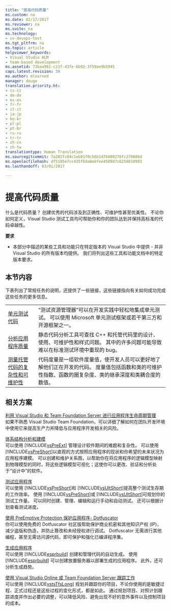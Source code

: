 ```yaml
---
title: "提高代码质量"
ms.custom: na
ms.date: 02/17/2017
ms.reviewer: na
ms.suite: na
ms.technology:
- vs-devops-test
ms.tgt_pltfrm: na
ms.topic: article
helpviewer_keywords:
- Visual Studio ALM
- team-based development
ms.assetid: 73baa961-c21f-43fe-bb92-3f59ae9b5945
caps.latest.revision: 39
ms.author: mlearned
manager: douge
translation.priority.ht:
- cs-cz
- de-de
- es-es
- fr-fr
- it-it
- ja-jp
- ko-kr
- pl-pl
- pt-br
- ru-ru
- tr-tr
- zh-cn
- zh-tw
translationtype: Human Translation
ms.sourcegitcommit: 7a282fc04c1eb01f0c56b1d76880276fc270686d
ms.openlocfilehash: df5195e7cc435f6da8ebfee4589d7c6258018993
ms.lasthandoff: 03/01/2017

---
```

# <a name="improve-code-quality"></a>提高代码质量
什么是代码质量？ 创建优秀的代码涉及到正确性、可维护性甚至优美性。 不论你如何定义，Visual Studio 测试工具均可帮助你和你的团队达到并保持高标准的代码卓越性。  
  
 **要求**  
  
-   本部分中描述的某些工具和功能只在特定版本的 Visual Studio 中提供 - 并非 Visual Studio 的所有版本均提供。 我们将列出这些工具和功能文档中的特定版本要求。  
  
## <a name="in-this-section"></a>本节内容  
 下表列出了常规任务的说明，还提供了一些链接，这些链接指向有关如何成功完成这些任务的更多信息。  
  
|||  
|-|-|  
|[单元测试代码](../test/unit-test-your-code.md)|“测试资源管理器”可以在开发实践中轻松地集成单元测试。 可以使用 Microsoft 单元测试框架或若干第三方和开源框架之一。|  
|[分析应用程序质量](../code-quality/analyzing-application-quality-by-using-code-analysis-tools.md)|静态代码分析工具可查找 C++ 和托管代码里的设计、使用、可维护性和样式问题。 其中的许多问题可能导致难以在标准测试环境中重现的 bug。|  
|[测量托管代码的复杂性和可维护性](../code-quality/measuring-complexity-and-maintainability-of-managed-code.md)|代码度量是一组软件度量值，使开发人员可以更好地了解他们正在开发的代码。 度量值包括函数和类的可维护性指数、函数的圈复杂度、类的继承深度和类耦合度的数值。|  
  
## <a name="related-scenarios"></a>相关方案  
 [利用 Visual Studio 和 Team Foundation Server 进行应用程序生命周期管理](assetId:///7ae9182f-4762-4bd3-b238-39ce987932e5)  
 如果不熟悉 Visual Studio Team Foundation，可以详细了解如何在团队开发环境中使用它来提高生产力并降低与应用程序开发相关的风险。  
  
 [体系结构分析和建模](../modeling/analyze-and-model-your-architecture.md)  
 可以使用 [!INCLUDE[vsPreExt](../test/includes/vspreext_md.md)] 管理设计软件期间的难题和复杂性。 可以使用 [!INCLUDE[vsPreShort](../test/includes/vspreshort_md.md)]以直观的方式按照应用程序的现状和你希望的未来状况为应用程序建模。 可以创建和维护关系图，以帮助你在将应用程序的逻辑模型映射到物理模型的同时，将这些逻辑模型可视化；这使你可以更改、验证和分析处于“设计中”的软件。  
  
 [测试应用程序](https://www.visualstudio.com/docs/test/overview)  
 可以使用 [!INCLUDE[vsPreShort](../test/includes/vspreshort_md.md)]和 [!INCLUDE[vsUltShort](../test/includes/vsultshort_md.md)]提高整个测试生存期的工作效率。 使用 [!INCLUDE[vsPreShort](../test/includes/vspreshort_md.md)]或 [!INCLUDE[vsUltShort](../test/includes/vsultshort_md.md)]可规划你的测试工作量。 可以同时创建、管理、编辑和运行手动和自动测试。 还可以根据计划查看测试进度。  
  
 [使用 PreEmptive Protection 保护应用程序- Dotfuscator](../ide/dotfuscator/index.md)  
 你可以使用免费的 Dotfuscator 社区版帮助保护商业机密和其他知识产权 (IP)，减少盗版和伪造，并防止篡改和未经授权进行调试。  Dotfuscator 无需进行其他编程，甚至无需访问源代码，即可保护和强化已编译程序集。
  
 [生成应用程序](https://www.visualstudio.com/docs/build/overview)  
 可以使用 [!INCLUDE[esprbuild](../test/includes/esprbuild_md.md)] 创建和管理代码的自动生成。 使用 [!INCLUDE[esprbuild](../test/includes/esprbuild_md.md)] 可以创建放置服务器以部署生成的应用程序。 此外，还可分析生成趋势。  
  
 [使用 Visual Studio Online 或 Team Foundation Server 跟踪工作](https://www.visualstudio.com/docs/work/overview)  
 可以使用 [!INCLUDE[vstsTfsLong](../test/includes/vststfslong_md.md)] 规划并跟踪你的项目，不论你使用的是敏捷过程、正式过程还是这些过程的变化形式，都是如此。 通过规划项目、对照计划跟踪进度并作出必要的调整，可以降低风险、避免出现不好的意外事件以及控制项目的成本。
